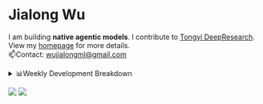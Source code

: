 #  Jialong Wu

I am building **native agentic models**. I contribute to [Tongyi DeepResearch](https://github.com/Alibaba-NLP/DeepResearch).<br>
View my [homepage](https://callanwu.github.io/) for more details. <br>
📫Contact: wujialongml@gmail.com

<details><summary>📊Weekly Development Breakdown</summary>

<!--START_SECTION:waka-->

```txt
From: 05 October 2025 - To: 12 October 2025

Total Time: 5 hrs 48 mins

Python     3 hrs 5 mins    █████████████▒░░░░░░░░░░░   53.22 %
JSON       2 hrs           ████████▓░░░░░░░░░░░░░░░░   34.47 %
Markdown   41 mins         ███░░░░░░░░░░░░░░░░░░░░░░   11.91 %
YAML       0 secs          ░░░░░░░░░░░░░░░░░░░░░░░░░   00.28 %
HTML       0 secs          ░░░░░░░░░░░░░░░░░░░░░░░░░   00.10 %
```

<!--END_SECTION:waka-->

[![wakatime](https://wakatime.com/badge/user/c6720b29-9431-4a60-bc9d-e1fb2b6bd65f.svg)](https://wakatime.com/@c6720b29-9431-4a60-bc9d-e1fb2b6bd65f)
</details>

[![](https://img.shields.io/badge/Google%20Scholar-4385FE.svg?&color=d6d6d6&style=flat-square&logo=google-scholar)](https://scholar.google.com/citations?user=6eg2m4YAAAAJ)
![](https://komarev.com/ghpvc/?username=callanwu)
